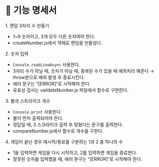 # 🎯 기능 명세서

1\. 랜덤 3자리 수 만들기

- 1~9 숫자이고, 3개 모두 다른 숫자여야 한다.
- createNumber.js에서 객체로 랜덤을 만들었다.

2\. 숫자 입력

- `Console.readLineAsync` 사용한다.
- 3자리 수가 아닐 때, 숫자가 아닐 때, 중복된 수가 있을 때 예외처리 해준다 → throw문으로 예외 발생 후 종료시킨다.
- 에러 문구는 “[ERROR]“로 시작해야 한다.
- 유효성 검사는 vaildateNumber.js 파일에서 함수로 구현한다.

3\. 볼과 스트라이크 개수

- `Console.print` 사용한다.
- 볼이 먼저 출력되어야 한다.
- 정답일 때, 3 스크라이크 출력 후 맞혔다는 문구를 출력한다.
- compareNumber.js에서 함수로 개수를 구한다.

4\. 게임이 끝난 경우 재시작/종료를 구분하는 1과 2 중 하나의 수

- 1을 입력하면 게임을 다시 시작하고, 2를 입력하면 게임을 종료한다.
- 잘못된 숫자를 입력했을 때, 에러 문구는 “[ERROR]“로 시작해야 한다.
